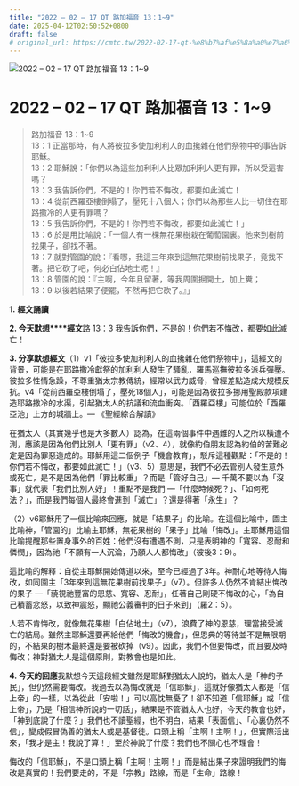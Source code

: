 ```yaml
---
title: "2022 – 02 – 17 QT 路加福音 13：1~9"
date: 2025-04-12T02:50:52+0800
draft: false
# original_url: https://cmtc.tw/2022-02-17-qt-%e8%b7%af%e5%8a%a0%e7%a6%8f%e9%9f%b3-13%ef%bc%9a19
---
```


![2022 – 02 – 17 QT 路加福音 13：1\~9](/images/qt.jpg   "2022 – 02 – 17 QT 路加福音 13：1\~9")

# 2022 – 02 – 17 QT 路加福音 13：1\~9

> 路加福音 13：1\~9  
> 13：1 正當那時，有人將彼拉多使加利利人的血攙雜在他們祭物中的事告訴耶穌。  
> 13：2 耶穌說：「你們以為這些加利利人比眾加利利人更有罪，所以受這害嗎？  
> 13：3 我告訴你們，不是的！你們若不悔改，都要如此滅亡！  
> 13：4 從前西羅亞樓倒塌了，壓死十八個人；你們以為那些人比一切住在耶路撒冷的人更有罪嗎？  
> 13：5 我告訴你們，不是的！你們若不悔改，都要如此滅亡！」  
> 13：6 於是用比喻說：「一個人有一棵無花果樹栽在葡萄園裏。他來到樹前找果子，卻找不著。  
> 13：7 就對管園的說：『看哪，我這三年來到這無花果樹前找果子，竟找不著。把它砍了吧，何必白佔地土呢！』  
> 13：8 管園的說：『主啊，今年且留著，等我周圍掘開土，加上糞；  
> 13：9 以後若結果子便罷，不然再把它砍了。』」

**1.** **經文誦讀**

**2. 今天默想****經文**路 13：3 我告訴你們，不是的！你們若不悔改，都要如此滅亡！

**3. 分享默想經文**（1）v1「彼拉多使加利利人的血攙雜在他們祭物中」，這經文的背景，可能是在耶路撒冷獻祭的加利利人發生了騷亂，羅馬巡撫彼拉多派兵彈壓。彼拉多性情急躁，不尊重猶太宗教傳統，經常以武力威脅，曾經差點造成大規模反抗。v4「從前西羅亞樓倒塌了，壓死18個人」，可能是因為彼拉多挪用聖殿款項建造耶路撒冷的水渠，引起猶太人的抗議和流血衝突。「西羅亞樓」可能位於「西羅亞池」上方的城牆上。— 《聖經綜合解讀》

在猶太人（其實幾乎也是大多數人）認為，在這兩個事件中遇難的人之所以橫遭不測，應該是因為他們比別人「更有罪」（v2、4），就像約伯朋友認為約伯的苦難必定是因為罪惡造成的。耶穌用這二個例子「機會教育」，駁斥這種觀點：「不是的！你們若不悔改，都要如此滅亡！」（v3、5）意思是，我們不必去管別人發生意外或死亡，是不是因為他們「罪比較重」？而是「管好自己」— 千萬不要以為「沒事」就代表「我們比別人好」！重點不是我們 —「什麼時候死？」、「如何死法？」，而是我們每個人最終會進到「滅亡」？還是得著「永生」？

（2）v6耶穌用了一個比喻來回應，就是「結果子」的比喻。在這個比喻中，園主比喻神，「管園的」比喻主耶穌，無花果樹的「果子」比喻「悔改」。主耶穌用這個比喻提醒那些置身事外的百姓：他們沒有遭遇不測，只是表明神的「寬容、忍耐和憐憫」，因為祂「不願有一人沉淪，乃願人人都悔改」（彼後3：9）。

這比喻的解釋：自從主耶穌開始傳道以來，至今已經過了3年。神耐心地等待人悔改，如同園主「3年來到這無花果樹前找果子」（v7）。但許多人仍然不肯結出悔改的果子 —「藐視祂豐富的恩慈、寬容、忍耐」，任著自己剛硬不悔改的心，「為自己積蓄忿怒，以致神震怒，顯祂公義審判的日子來到」（羅2：5）。

人若不肯悔改，就像無花果樹「白佔地土」（v7），浪費了神的恩慈，理當接受滅亡的結局。雖然主耶穌還要再給他們「悔改的機會」，但恩典的等待並不是無限期的，不結果的樹木最終還是要被砍掉（v9）。因此，我們不但要悔改，而且要及時悔改；神對猶太人是這個原則，對教會也是如此。

**4. 今天的回應**我默想今天這段經文雖然是耶穌對猶太人說的，猶太人是「神的子民」，但仍然需要悔改。我過去以為悔改就是「信耶穌」，這就好像猶太人都是「信上帝」的一樣，以為從此「安啦！」可以高忱無憂了！卻不知道「信耶穌」或「信上帝」，乃是「相信神所說的一切話」，結果是不管猶太人也好，今天的教會也好，「神到底說了什麼？」我們也不讀聖經，也不明白，結果「表面信」、「心裏仍然不信」，變成假冒偽善的猶太人或是基督徒。口頭上稱「主啊！主啊！」，但實際活出來，「我才是主！我說了算！」至於神說了什麼？我們也不關心也不理會！

悔改的「信耶穌」，不是口頭上稱「主啊！主啊！」而是結出果子來證明我們的悔改是真實的！我們要走的，不是「宗教」路線，而是「生命」路線！